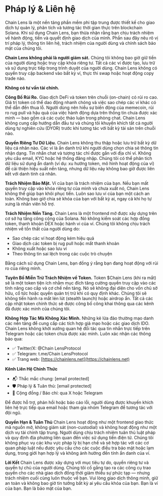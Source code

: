 # Pháp lý & Liên hệ

Chain Lens là một nền tảng phần mềm phi tập trung được thiết kế cho giao dịch tự quản lý, phân tích và tương tác thời gian thực trên blockchain Solana. Khi sử dụng Chain Lens, bạn thừa nhận rằng bạn chịu trách nhiệm về hành động, tiền và quyết định giao dịch của mình.
Phần sau đây nêu rõ vị trí pháp lý, thông tin liên hệ, trách nhiệm của người dùng và chính sách bảo mật của chúng tôi.

**Chain Lens không phải là người giám sát.**
Chúng tôi không bao giờ giữ tiền của người dùng hoặc truy cập khóa riêng tư. Tất cả các ví được tạo, lưu trữ và sử dụng trực tiếp trong trình duyệt của người dùng. Chain Lens không có quyền truy cập backend vào bất kỳ ví, thực thi swap hoặc hoạt động copy trade nào.

**Không có tư vấn tài chính.**

**Công Bố Rủi Ro.**
Giao dịch DeFi và token trên chuỗi (on-chain) có rủi ro cao. Giá trị token có thể dao động nhanh chóng và việc sao chép các ví khác có thể dẫn đến thua lỗ. Người dùng nên hiểu sự biến động của memecoin, rủi ro rug pull và hậu quả của việc hành động dựa trên thông tin chưa được xác minh — bao gồm cả các cuộc thảo luận trong phòng chat.
Chain Lens không cung cấp hướng dẫn đầu tư và chúng tôi khuyến khích tất cả người dùng tự nghiên cứu (DYOR) trước khi tương tác với bất kỳ tài sản trên chuỗi nào.

**Quyền Riêng Tư Dữ Liệu.**
Chain Lens không thu thập hoặc lưu trữ bất kỳ dữ liệu cá nhân nào. Các ví là ẩn danh trừ khi người dùng chọn chia sẻ thông tin nhận dạng. Tin nhắn chat và tương tác chỉ được gắn với địa chỉ ví.
Không yêu cầu email, KYC hoặc hệ thống đăng nhập.
Chúng tôi có thể phân tích dữ liệu sử dụng ẩn danh (ví dụ: xu hướng token, mô hình hoạt động của ví) để cải thiện hiệu suất nền tảng, nhưng dữ liệu này không bao giờ được liên kết với danh tính cá nhân.

**Trách Nhiệm Bảo Mật.**
Ví của bạn là trách nhiệm của bạn. Nếu bạn mất quyền truy cập vào khóa riêng tư của mình và chưa xuất nó, Chain Lens không thể giúp bạn khôi phục tiền. Luôn sao lưu ví của bạn một cách an toàn.
Không bao giờ chia sẻ khóa của bạn với bất kỳ ai, ngay cả khi họ tự xưng là nhân viên hỗ trợ.

**Trách Nhiệm Nền Tảng.**
Chain Lens là một frontend mở được xây dựng trên cơ sở hạ tầng công cộng của Solana. Nó không kiểm soát các hợp đồng token, thanh khoản DEX hoặc hành vi của ví.
Chúng tôi không chịu trách nhiệm về tổn thất của người dùng do:
- Sao chép các ví hoạt động kém hiệu quả
- Giao dịch các token bị rug pull hoặc mất thanh khoản
- Không xuất hoặc sao lưu ví
- Theo thông tin sai lệch trong các cuộc trò chuyện

Bằng cách sử dụng Chain Lens, bạn đồng ý rằng bạn đang hoạt động với rủi ro của riêng mình.

**Tuyên Bố Miễn Trừ Trách Nhiệm về Token.**
Token $Chain Lens (khi ra mắt) sẽ là một token tiện ích nhằm mục đích tăng cường quyền truy cập vào các tính năng cao cấp và cơ chế nền tảng. Nó sẽ không đại diện cho vốn chủ sở hữu, cổ tức hoặc quyền quản trị trừ khi có quy định khác.
Chúng tôi sẽ không tiến hành ra mắt lén lút (stealth launch) hoặc airdrop ẩn. Tất cả các cập nhật token chính thức sẽ được công bố công khai thông qua các kênh đã được xác minh của chúng tôi.

**Không Hợp Tác Mà Không Xác Minh.**
Những kẻ lừa đảo thường mạo danh các nền tảng để cung cấp các tích hợp giả mạo hoặc các giao dịch IDO.
Chain Lens không khởi xướng quan hệ đối tác qua tin nhắn trực tiếp trên Telegram hoặc các token chưa được xác minh. Luôn xác nhận các thông báo qua:
- ✅ Twitter/X: @Chain LensProtocol
- ✅ Telegram: t.me/Chain LensProtocol
- ✅ Trang web: [https://chainlens.net](https://chainlens.net)

**Kênh Liên Hệ Chính Thức**
- 📬 Thắc mắc chung: [email protected]
- 🛡️ Pháp lý & Tuân thủ: [email protected]
- 📢 Cộng đồng / Báo chí: qua X hoặc Telegram

Để được hỗ trợ, phản hồi hoặc báo cáo lỗi, người dùng được khuyến khích liên hệ trực tiếp qua email hoặc tham gia nhóm Telegram để tương tác với đội ngũ.

**Quyền Hạn & Tuân Thủ**
Chain Lens hoạt động như một frontend giao thức mã nguồn mở, không giám sát (non-custodial) và không hoạt động như một dịch vụ tài chính tập trung. Người dùng chịu trách nhiệm tuân thủ luật pháp và quy định địa phương liên quan đến việc sử dụng tiền điện tử.
Chúng tôi không phục vụ các khu vực pháp lý bị hạn chế và sẽ hợp tác với các cơ quan pháp luật nếu được yêu cầu cho các cuộc điều tra bảo mật hoặc lạm dụng, trong giới hạn hợp lý và không ảnh hưởng đến tính ẩn danh của ví.

**Lời Kết**
Chain Lens được xây dựng với mục tiêu tự do, quyền riêng tư và quyền tự chủ của người dùng. Chúng tôi cố gắng tạo ra các công cụ trao quyền cho các nhà giao dịch đồng thời giảm thiểu sự phức tạp — nhưng trách nhiệm cuối cùng luôn thuộc về bạn.
Vui lòng giao dịch thông minh, giữ an toàn và không bao giờ tin tưởng bất kỳ ai yêu cầu khóa của bạn.
Bạn là ví của bạn. Bạn là bảo mật của bạn.
